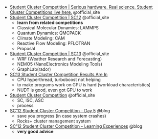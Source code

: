 *   [Student Cluster Competition | Serious hardware. Real science. Student Cluster Competitions live here.](http://www.studentclustercomp.com/) @official_site
*   [Student Cluster Competition | SC12](http://sc12.supercomputing.org/content/student-cluster-competition) @official_site
    *   <strong>learn from related competitions</strong>
    *   Classical Molecular Dynamics: LAMMPS
    *   Quantum Dynamics: QMCPACK
    *   Climate Modeling: CAM
    *   Reactive Flow Modeling: PFLOTRAN
    *   Proposal
*   [Student Cluster Competition | SC13](http://sc13.supercomputing.org/content/student-cluster-competition) @official_site
    *   WRF (Weather Research and Forecasting)
    *   NEMO5 (NanoElectronics Modeling Tools)
    *   GraphLab(rador)
* [SC13 Student Cluster Competition Results Are In](http://www.hpcwire.com/2013/11/25/sc13-student-cluster-competition-results/)
  * CPU hyperthread, turboboost not helping
  * to make programs work on GPU is hard (workload characteristics)
  * NUDT is good, even got GPU to work
* [Student Cluster Competition](http://www.studentclustercomp.com/history/) @official_site
  * SC, ISC, ASC
  * process
*   [SC'12 Student Cluster Competition - Day 5](http://www.shanetarleton.com/sc12-student-cluster-competition-day-5/) @blog
    *   save you progress (in case system crashes)
    *   Rocks+ cluster management system
*   [SC'12 Student Cluster Competition - Learning Experiences](http://www.shanetarleton.com/sc12-student-cluster-competition-learning-experiences/) @blog
    *   <strong>very good advice</strong>